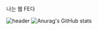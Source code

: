 나는 웹 FE다

![header](https://capsule-render.vercel.app/api?type=slice)
![Anurag's GitHub stats](https://github-readme-stats.vercel.app/api?username=jhlee0409&show_icons=true&theme=radical)
